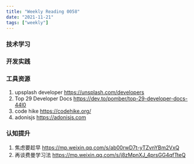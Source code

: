 ```yaml
---
title: "Weekly Reading 0058"
date: "2021-11-21"
tags: ["weekly"]
---
```



### 技术学习

### 开发实践

### 工具资源
1. upsplash developer https://unsplash.com/developers
2. Top 29 Developer Docs https://dev.to/pomber/top-29-developer-docs-44l0
3. code hike https://codehike.org/
4. adonisjs https://adonisjs.com

### 认知提升
1. 焦虑要趁早 https://mp.weixin.qq.com/s/ab00rwD7t-yTZvnYBm2VxQ
2. 再谈费曼学习法 https://mp.weixin.qq.com/s/j8zMpnXJ_4prsGG4qfTteQ